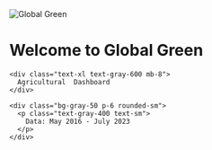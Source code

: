 <div class="flex flex-col items-center justify-center p-8 mt-8">
  <img src="https://globalgreengroup.com/wp-content/uploads/2015/07/logo.png" alt="Global Green" class="w-[300px] mb-8" />
  
  <div class="text-center max-w-2xl">
    <h1 class="text-4xl font-bold text-green-700 mb-4">
      Welcome to Global Green
    </h1>
    
    <div class="text-xl text-gray-600 mb-8">
      Agricultural  Dashboard
    </div>
    
    <div class="bg-gray-50 p-6 rounded-sm">
      <p class="text-gray-400 text-sm">
        Data: May 2016 - July 2023
      </p>
    </div>
  </div>
</div>